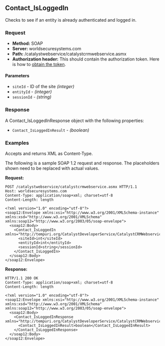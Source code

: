 ## Contact_IsLoggedIn

Checks to see if an entity is already authenticated and logged in.

### Request

* **Method:** SOAP
* **Server:** worldsecuresystems.com
* **Path:** /catalystwebservice/catalystcrmwebservice.asmx
* **Authorization header:** This should contain the authorization token. Here is how to [obtain the token](http://developers.businesscatalyst.com/developer-documentation/oauth-in-bc.html).

#### Parameters

* `siteId` - ID of the site *(integer)*
* `entityId` - *(integer)*
* `sessionId` - *(string)*

### Response

A Contact_IsLoggedInResponse object with the following properties:

* `Contact_IsLoggedInResult` - *(boolean)* 

### Examples

Accepts and returns XML as Content-Type. 

The following is a sample SOAP 1.2 request and response. The placeholders shown need to be replaced with actual values.

**Request:**
~~~
POST /catalystwebservice/catalystcrmwebservice.asmx HTTP/1.1
Host: worldsecuresystems.com
Content-Type: application/soap+xml; charset=utf-8
Content-Length: length

<?xml version="1.0" encoding="utf-8"?>
<soap12:Envelope xmlns:xsi="http://www.w3.org/2001/XMLSchema-instance" xmlns:xsd="http://www.w3.org/2001/XMLSchema" xmlns:soap12="http://www.w3.org/2003/05/soap-envelope">
  <soap12:Body>
    <Contact_IsLoggedIn xmlns="http://tempuri.org/CatalystDeveloperService/CatalystCRMWebservice">
      <siteId>int</siteId>
      <entityId>int</entityId>
      <sessionId>string</sessionId>
    </Contact_IsLoggedIn>
  </soap12:Body>
</soap12:Envelope>
~~~

**Response:**
~~~
HTTP/1.1 200 OK
Content-Type: application/soap+xml; charset=utf-8
Content-Length: length

<?xml version="1.0" encoding="utf-8"?>
<soap12:Envelope xmlns:xsi="http://www.w3.org/2001/XMLSchema-instance" xmlns:xsd="http://www.w3.org/2001/XMLSchema" xmlns:soap12="http://www.w3.org/2003/05/soap-envelope">
  <soap12:Body>
    <Contact_IsLoggedInResponse xmlns="http://tempuri.org/CatalystDeveloperService/CatalystCRMWebservice">
      <Contact_IsLoggedInResult>boolean</Contact_IsLoggedInResult>
    </Contact_IsLoggedInResponse>
  </soap12:Body>
</soap12:Envelope>
~~~
